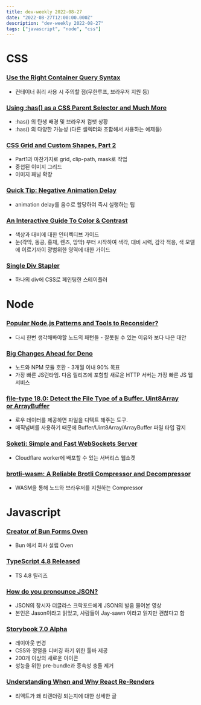 ```yaml
---
title: dev-weekly 2022-08-27
date: "2022-08-27T12:00:00.000Z"
description: "dev-weekly 2022-08-27"
tags: ["javascript", "node", "css"]
---
```


# CSS

### **[Use the Right Container Query Syntax](https://www.oddbird.net/2022/08/18/cq-syntax)**

- 컨테이너 쿼리 사용 시 주의할 점(무한루프, 브라우저 지원 등)

### **[Using :has() as a CSS Parent Selector and Much More](https://webkit.org/blog/13096/css-has-pseudo-class)**

- :has() 의 탄생 배경 및 브라우저 컴팻 상황
- :has() 의 다양한 가능성 (다른 셀렉터와 조합해서 사용하는 예제들)

### **[CSS Grid and Custom Shapes, Part 2](https://css-tricks.com/css-grid-and-custom-shapes-part-2)**

- Part1과 마찬가지로 grid, clip-path, mask로 작업
- 중첩된 이미지 그리드
- 이미지 패널 확장

### **[Quick Tip: Negative Animation Delay](https://css-irl.info/quick-tip-negative-animation-delay)**

- animation delay를 음수로 할당하여 즉시 실행하는 팁

### **[An Interactive Guide To Color & Contrast](https://colorandcontrast.com/#/)**

- 색상과 대비에 대한 인터렉티브 가이드
- 눈(각막, 동공, 홍채, 렌즈, 망막) 부터 시작하여 색각, 대비 시력, 감각 적응, 색 모델에 이르기까이 광범위한 영역에 대한 가이드

### **[Single Div Stapler](https://codepen.io/kassandrasanch/pen/yLOOgNy)**

- 하나의 div에 CSS로 페인팅한 스테이플러

# Node

### **[Popular Node.js Patterns and Tools to Reconsider?](https://practica.dev/blog/popular-nodejs-pattern-and-tools-to-reconsider/)**

- 다시 한번 생각해봐야할 노드의 패턴들 - 잘못될 수 있는 이유와 보다 나은 대안

### ****[Big Changes Ahead for Deno](https://deno.com/blog/changes)****

- 노드와 NPM 모듈 호환 - 3개월 이내 90% 목표
- 가장 빠른 JS런타임. 다음 릴리즈에 포함할 새로운 HTTP 서버는 가장 빠른 JS 웹 서비스

### **[file-type 18.0: Detect the File Type of a Buffer, Uint8Array or ArrayBuffer](https://github.com/sindresorhus/file-type)**

- 로우 데이터를 제공하면 파일을 디텍트 해주는 도구.
- 매직넘버를 사용하기 때문에 Buffer/Uint8Array/ArrayBuffer 파일 타입 감지

### **[Soketi: Simple and Fast WebSockets Server](https://github.com/soketi/soketi)**

- Cloudflare worker에 배포할 수 있는 서버리스 웹소켓

### **[brotli-wasm: A Reliable Brotli Compressor and Decompressor](https://github.com/httptoolkit/brotli-wasm)**

- WASM을 통해 노드와 브라우저를 지원하는 Compressor

# Javascript

### [Creator of Bun Forms Oven](https://oven.sh/)

- Bun 에서 회사 설립 Oven

### **[TypeScript 4.8 Released](https://devblogs.microsoft.com/typescript/announcing-typescript-4-8/)**

- TS 4.8 릴리즈

### [How do you pronounce JSON?](https://www.notion.so/2022-08-27-f53b6084afc14d60bdfddae0090ea757)

- JSON의 창시자 더글라스 크락포드에게 JSON의 발음 물어본 영상
- 본인은 Jason이라고 읽었고, 사람들이 Jay-sawn 이라고 읽지만 괜찮다고 함

### [Storybook 7.0 Alpha](https://storybook.js.org/blog/7-0-design-alpha/)

- 레이아웃 변경
- CSS와 정렬을 디버깅 하기 위한 툴바 제공
- 200개 이상의 새로운 아이콘
- 성능을 위한 pre-bundle과 종속성 충돌 제거

### **[Understanding When and Why React Re-Renders](https://www.joshwcomeau.com/react/why-react-re-renders/)**

- 리액트가 왜 리렌더링 되는지에 대한 상세한 글